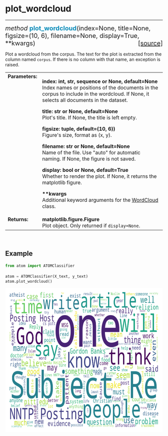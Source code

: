 # plot_wordcloud
----------------

<div style="font-size:20px">
<em>method</em> <strong style="color:#008AB8">plot_wordcloud</strong>(index=None,
title=None, figsize=(10, 6), filename=None, display=True, **kwargs)
<span style="float:right">
<a href="https://github.com/tvdboom/ATOM/blob/master/atom/plots.py#L4241">[source]</a>
</span>
</div>

Plot a wordcloud from the corpus. The text for the plot is extracted
from the column named `corpus`. If there is no column with that name,
an exception is raised.

<table style="font-size:16px">
<tr>
<td width="20%" class="td_title" style="vertical-align:top"><strong>Parameters:</strong></td>
<td width="80%" class="td_params">
<p>
<strong>index: int, str, sequence or None, default=None</strong><br>
Index names or positions of the documents in the corpus to
include in the wordcloud. If None, it selects all documents
in the dataset.
</p>
<p>
<strong>title: str or None, default=None</strong><br>
Plot's title. If None, the title is left empty.
</p>
<p>
<strong>figsize: tuple, default=(10, 6))</strong><br>
Figure's size, format as (x, y).
</p>
<p>
<strong>filename: str or None, default=None</strong><br>
Name of the file. Use "auto" for automatic naming.
If None, the figure is not saved.
</p>
<p>
<strong>display: bool or None, default=True</strong><br>
Whether to render the plot. If None, it returns the matplotlib figure.
</p>
<p>
<strong>**kwargs</strong><br>
Additional keyword arguments for the <a href="https://amueller.github.io/word_cloud/generated/wordcloud.WordCloud.html">WordCloud</a> class.
</p>
</td>
</tr>
<tr>
<td width="20%" class="td_title" style="vertical-align:top"><strong>Returns:</strong></td>
<td width="80%" class="td_params">
<strong>matplotlib.figure.Figure</strong><br>
Plot object. Only returned if <code>display=None</code>.
</td>
</tr>
</table>
<br />



## Example

```python
from atom import ATOMClassifier

atom = ATOMClassifier(X_text, y_text)
atom.plot_wordcloud()
```

<div align="center">
    <img src="../../../img/plots/plot_wordcloud.png" alt="plot_wordcloud" width="720" height="460"/>
</div>
